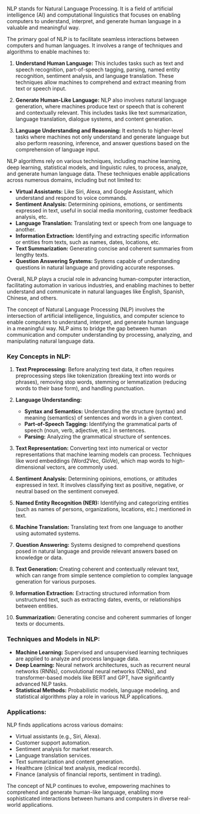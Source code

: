 NLP stands for Natural Language Processing. It is a field of artificial intelligence (AI) and computational linguistics that focuses on enabling computers to understand, interpret, and generate human language in a valuable and meaningful way.

The primary goal of NLP is to facilitate seamless interactions between computers and human languages. It involves a range of techniques and algorithms to enable machines to:

1. **Understand Human Language:** This includes tasks such as text and speech recognition, part-of-speech tagging, parsing, named entity recognition, sentiment analysis, and language translation. These techniques allow machines to comprehend and extract meaning from text or speech input.

2. **Generate Human-Like Language:** NLP also involves natural language generation, where machines produce text or speech that is coherent and contextually relevant. This includes tasks like text summarization, language translation, dialogue systems, and content generation.

3. **Language Understanding and Reasoning:** It extends to higher-level tasks where machines not only understand and generate language but also perform reasoning, inference, and answer questions based on the comprehension of language input.

NLP algorithms rely on various techniques, including machine learning, deep learning, statistical models, and linguistic rules, to process, analyze, and generate human language data. These techniques enable applications across numerous domains, including but not limited to:

- **Virtual Assistants:** Like Siri, Alexa, and Google Assistant, which understand and respond to voice commands.
- **Sentiment Analysis:** Determining opinions, emotions, or sentiments expressed in text, useful in social media monitoring, customer feedback analysis, etc.
- **Language Translation:** Translating text or speech from one language to another.
- **Information Extraction:** Identifying and extracting specific information or entities from texts, such as names, dates, locations, etc.
- **Text Summarization:** Generating concise and coherent summaries from lengthy texts.
- **Question Answering Systems:** Systems capable of understanding questions in natural language and providing accurate responses.

Overall, NLP plays a crucial role in advancing human-computer interaction, facilitating automation in various industries, and enabling machines to better understand and communicate in natural languages like English, Spanish, Chinese, and others.

The concept of Natural Language Processing (NLP) involves the intersection of artificial intelligence, linguistics, and computer science to enable computers to understand, interpret, and generate human language in a meaningful way. NLP aims to bridge the gap between human communication and computer understanding by processing, analyzing, and manipulating natural language data.

### Key Concepts in NLP:

1. **Text Preprocessing:** Before analyzing text data, it often requires preprocessing steps like tokenization (breaking text into words or phrases), removing stop words, stemming or lemmatization (reducing words to their base form), and handling punctuation.

2. **Language Understanding:**
   - **Syntax and Semantics:** Understanding the structure (syntax) and meaning (semantics) of sentences and words in a given context.
   - **Part-of-Speech Tagging:** Identifying the grammatical parts of speech (noun, verb, adjective, etc.) in sentences.
   - **Parsing:** Analyzing the grammatical structure of sentences.

3. **Text Representation:** Converting text into numerical or vector representations that machine learning models can process. Techniques like word embeddings (Word2Vec, GloVe), which map words to high-dimensional vectors, are commonly used.

4. **Sentiment Analysis:** Determining opinions, emotions, or attitudes expressed in text. It involves classifying text as positive, negative, or neutral based on the sentiment conveyed.

5. **Named Entity Recognition (NER):** Identifying and categorizing entities (such as names of persons, organizations, locations, etc.) mentioned in text.

6. **Machine Translation:** Translating text from one language to another using automated systems.

7. **Question Answering:** Systems designed to comprehend questions posed in natural language and provide relevant answers based on knowledge or data.

8. **Text Generation:** Creating coherent and contextually relevant text, which can range from simple sentence completion to complex language generation for various purposes.

9. **Information Extraction:** Extracting structured information from unstructured text, such as extracting dates, events, or relationships between entities.

10. **Summarization:** Generating concise and coherent summaries of longer texts or documents.

### Techniques and Models in NLP:

- **Machine Learning:** Supervised and unsupervised learning techniques are applied to analyze and process language data.
- **Deep Learning:** Neural network architectures, such as recurrent neural networks (RNNs), convolutional neural networks (CNNs), and transformer-based models like BERT and GPT, have significantly advanced NLP tasks.
- **Statistical Methods:** Probabilistic models, language modeling, and statistical algorithms play a role in various NLP applications.

### Applications:

NLP finds applications across various domains:
- Virtual assistants (e.g., Siri, Alexa).
- Customer support automation.
- Sentiment analysis for market research.
- Language translation services.
- Text summarization and content generation.
- Healthcare (clinical text analysis, medical records).
- Finance (analysis of financial reports, sentiment in trading).

The concept of NLP continues to evolve, empowering machines to comprehend and generate human-like language, enabling more sophisticated interactions between humans and computers in diverse real-world applications.